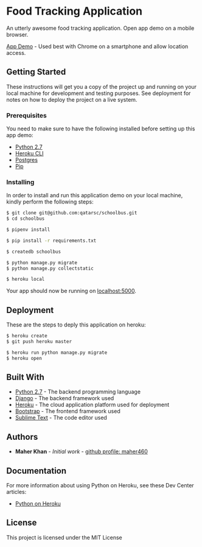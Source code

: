 # Food Tracking Application

An utterly awesome food tracking application. Open app demo on a mobile browser.

[App Demo](https://fathomless-crag-11788.herokuapp.com/) - Used best with Chrome on a smartphone and allow location access.

## Getting Started

These instructions will get you a copy of the project up and running on your local machine for development and testing purposes. See deployment for notes on how to deploy the project on a live system.

### Prerequisites

You need to make sure to have the following installed before setting up this app demo:

* [Python 2.7](http://install.python-guide.org)
* [Heroku CLI](https://devcenter.heroku.com/articles/heroku-cli)
* [Postgres](https://devcenter.heroku.com/articles/heroku-postgresql#local-setup)
* [Pip](https://pip.pypa.io/en/stable/installing/)

### Installing

In order to install and run this application demo on your local machine, kindly perform the following steps:

```sh
$ git clone git@github.com:qatarsc/schoolbus.git
$ cd schoolbus

$ pipenv install

$ pip install -r requirements.txt

$ createdb schoolbus

$ python manage.py migrate
$ python manage.py collectstatic

$ heroku local
```

Your app should now be running on [localhost:5000](http://localhost:5000/).

## Deployment

These are the steps to deply this application on heroku:

```sh
$ heroku create
$ git push heroku master

$ heroku run python manage.py migrate
$ heroku open
```

## Built With

* [Python 2.7](https://www.python.org/download/releases/2.7/) - The backend programming language
* [Django](https://www.djangoproject.com/) - The backend framework used
* [Heroku](https://www.heroku.com/) - The cloud application platform used for deployment
* [Bootstrap](https://getbootstrap.com/) - The frontend framework used
* [Sublime Text](https://www.sublimetext.com/) - The code editor used

## Authors

* **Maher Khan** - *Initial work* - [github profile: maher460](https://github.com/maher460)

## Documentation

For more information about using Python on Heroku, see these Dev Center articles:

- [Python on Heroku](https://devcenter.heroku.com/categories/python)

## License

This project is licensed under the MIT License
